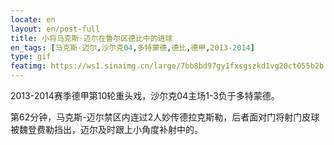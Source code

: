 ```yaml
---
locate: en
layout: en/post-full
title: 小将马克斯·迈尔在鲁尔区德比中的进球
en_tags: [马克斯·迈尔,沙尔克04,多特蒙德,德比,德甲,2013-2014]
type: gif
featimg: https://ws1.sinaimg.cn/large/7bb8bd97gy1fxsgszkd1vg20ct055b2b.gif
---
```


2013-2014赛季德甲第10轮重头戏，沙尔克04主场1-3负于多特蒙德。

第62分钟，马克斯-迈尔禁区内连过2人妙传德拉克斯勒，后者面对门将射门皮球被魏登费勒挡出，迈尔及时跟上小角度补射中的。